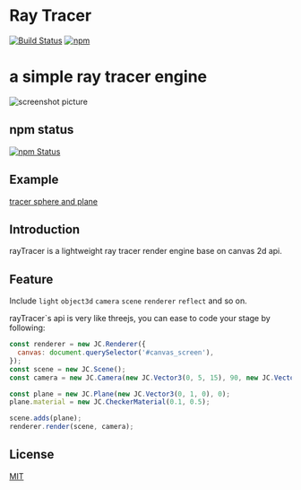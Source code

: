 # Ray Tracer
[![Build Status](https://img.shields.io/travis/jasonChen1982/rayTracer.svg?style=flat-square)](https://travis-ci.org/jasonChen1982/rayTracer)
[![npm](https://img.shields.io/npm/v/raytracer.svg?style=flat-square)](https://jasonchen1982.github.io/raytracer/)


# a simple ray tracer engine
![screenshot picture][screenshot]

## npm status
[![npm Status](https://nodei.co/npm/raytracer.png?downloads=true&stars=true)](https://www.npmjs.com/package/raytracer)

## Example
[tracer sphere and plane][ray-tracer]

## Introduction

rayTracer is a lightweight ray tracer render engine base on canvas 2d api.

## Feature

Include `light` `object3d` `camera` `scene` `renderer` `reflect` and so on.

rayTracer`s api is very like threejs, you can ease to code your stage by following:

```javascript
const renderer = new JC.Renderer({
  canvas: document.querySelector('#canvas_screen'),
});
const scene = new JC.Scene();
const camera = new JC.Camera(new JC.Vector3(0, 5, 15), 90, new JC.Vector3(0, 0, -1), new JC.Vector3(0, 1, 0));

const plane = new JC.Plane(new JC.Vector3(0, 1, 0), 0);
plane.material = new JC.CheckerMaterial(0.1, 0.5);

scene.adds(plane);
renderer.render(scene, camera);
```

## License

[MIT](http://opensource.org/licenses/MIT)

[ray-tracer]:https://jasonchen1982.github.io/rayTracer/examples/demo1/ "rayTracer demo"
[screenshot]:https://jasonchen1982.github.io/rayTracer/examples/static/demo1.png "screenshot picture"
